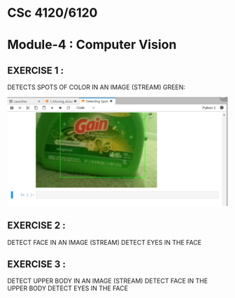 # CSc 4120/6120

 # Module-4 : Computer Vision
 
 ## EXERCISE 1 : 
 DETECTS SPOTS OF COLOR IN AN IMAGE (STREAM)
 GREEN:
 
 ![](Exercise%201/green-color.png)
 
 ## EXERCISE 2 : 
 DETECT FACE IN AN IMAGE (STREAM) 
   DETECT EYES IN THE FACE 
 
 ## EXERCISE 3 : 
 DETECT UPPER BODY IN AN IMAGE (STREAM)
    DETECT FACE IN THE UPPER BODY
       DETECT EYES IN THE FACE
